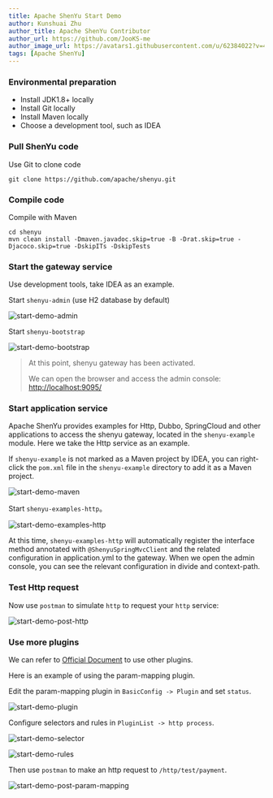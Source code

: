 ```yaml
---
title: Apache ShenYu Start Demo
author: Kunshuai Zhu
author_title: Apache ShenYu Contributor
author_url: https://github.com/JooKS-me
author_image_url: https://avatars1.githubusercontent.com/u/62384022?v=4
tags: [Apache ShenYu]
---
```


### Environmental preparation

- Install JDK1.8+ locally
- Install Git locally
- Install Maven locally
- Choose a development tool, such as IDEA

### Pull ShenYu code

Use Git to clone code

```shell
git clone https://github.com/apache/shenyu.git
```

### Compile code

Compile with Maven

```shell
cd shenyu
mvn clean install -Dmaven.javadoc.skip=true -B -Drat.skip=true -Djacoco.skip=true -DskipITs -DskipTests
```

### Start the gateway service

Use development tools, take IDEA as an example.

Start `shenyu-admin` (use H2 database by default)

![start-demo-admin](/img/activities/start-demo/start-demo-admin.png)

Start `shenyu-bootstrap`

![start-demo-bootstrap](/img/activities/start-demo/start-demo-bootstrap.png)

> At this point, shenyu gateway has been activated.
>
> We can open the browser and access the admin console: [http://localhost:9095/](http://localhost:9095/)

### Start application service

Apache ShenYu provides examples for Http, Dubbo, SpringCloud and other applications to access the shenyu gateway, located in the `shenyu-example` module. Here we take the Http service as an example.

If `shenyu-example` is not marked as a Maven project by IDEA, you can right-click the `pom.xml` file in the `shenyu-example` directory to add it as a Maven project.

![start-demo-maven](/img/activities/start-demo/start-demo-maven.png)

Start `shenyu-examples-http`。

![start-demo-examples-http](/img/activities/start-demo/start-demo-examples-http.png)

At this time, `shenyu-examples-http` will automatically register the interface method annotated with `@ShenyuSpringMvcClient` and the related configuration in application.yml to the gateway. When we open the admin console, you can see the relevant configuration in divide and context-path.

### Test Http request

Now use `postman` to simulate `http` to request your `http` service:

![start-demo-post-http](/img/activities/start-demo/start-demo-post-http.png)

### Use more plugins

We can refer to [Official Document](../docs/index) to use other plugins.

Here is an example of using the param-mapping plugin.

Edit the param-mapping plugin in `BasicConfig -> Plugin` and set `status`.

![start-demo-plugin](/img/activities/start-demo/start-demo-plugin.png)

Configure selectors and rules in `PluginList -> http process`.

![start-demo-selector](/img/activities/start-demo/start-demo-selector.png)

![start-demo-rules](/img/activities/start-demo/start-demo-rules.png)

Then use `postman` to make an http request to `/http/test/payment`.

![start-demo-post-param-mapping](/img/activities/start-demo/start-demo-post-param-mapping.png)
